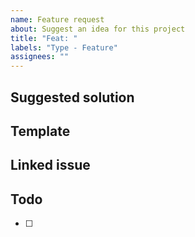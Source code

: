 ```yaml
---
name: Feature request
about: Suggest an idea for this project
title: "Feat: "
labels: "Type - Feature"
assignees: ""
---
```


## Suggested solution

## Template

## Linked issue

## Todo

-   [ ]
